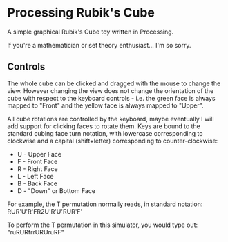 # Processing Rubik's Cube
A simple graphical Rubik's Cube toy written in Processing.

If you're a mathematician or set theory enthusiast... I'm so sorry.

## Controls
The whole cube can be clicked and dragged with the mouse to change the view. However changing the view does not change the orientation of the cube with respect to the keyboard controls - i.e. the green face is always mapped to "Front" and the yellow face is always mapped to "Upper".

All cube rotations are controlled by the keyboard, maybe eventually I will add support for clicking faces to rotate them.
Keys are bound to the standard cubing face turn notation, with lowercase corresponding to clockwise and a capital (shift+letter) corresponding to counter-clockwise:
* U - Upper Face
* F - Front Face
* R - Right Face
* L - Left Face
* B - Back Face
* D - "Down" or Bottom Face


For example, the T permutation normally reads, in standard notation: RUR'U'R'FR2U'R'U'RUR'F'

To perform the T permutation in this simulator, you would type out: "ruRURfrrURUruRF"
